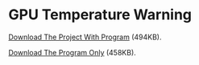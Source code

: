 # GPU Temperature Warning

[Download The Project With Program](https://github.com/mohamedashref371/GPU-Temperature/archive/refs/heads/master.zip) (494KB).

[Download The Program Only](/GPU%20Temperature%20Warning.zip) (458KB).

